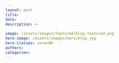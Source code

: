 ```yaml
---
layout: post
title: 
date:
description: >-
  
image: /assets/images/featured/blog-featured.png
hero-image: /assets/images/hero/blog.jpg
hero-classes: seven00
authors:
categories: 
---
```


